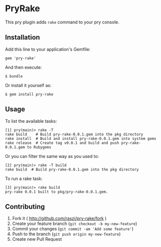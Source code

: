 # PryRake

This pry plugin adds `rake` command to your pry console.

## Installation

Add this line to your application's Gemfile:

    gem 'pry-rake'

And then execute:

    $ bundle

Or install it yourself as:

    $ gem install pry-rake

## Usage

To list the available tasks:

    [1] pry(main)> rake -T
    rake build    # Build pry-rake-0.0.1.gem into the pkg directory
    rake install  # Build and install pry-rake-0.0.1.gem into system gems
    rake release  # Create tag v0.0.1 and build and push pry-rake-0.0.1.gem to Rubygems

Or you can filter the same way as you used to:

    [2] pry(main)> rake -T build
    rake build  # Build pry-rake-0.0.1.gem into the pkg directory

To run a rake task:

    [3] pry(main)> rake build
    pry-rake 0.0.1 built to pkg/pry-rake-0.0.1.gem.

## Contributing

1. Fork it ( http://github.com/raszi/pry-rake/fork )
2. Create your feature branch (`git checkout -b my-new-feature`)
3. Commit your changes (`git commit -am 'Add some feature'`)
4. Push to the branch (`git push origin my-new-feature`)
5. Create new Pull Request
